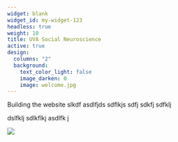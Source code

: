 ```yaml
---
widget: blank
widget_id: my-widget-123
headless: true
weight: 10
title: UVA Social Neuroscience
active: true
design:
  columns: "2"
  background:
    text_color_light: false
    image_darken: 0
    image: welcome.jpg
---
```

Building the website slkdf asdlfjds sdflkjs sdfj sdkfj sdfklj 



dslfklj sdlkflkj asdlfk j 

![]( "Grounds")